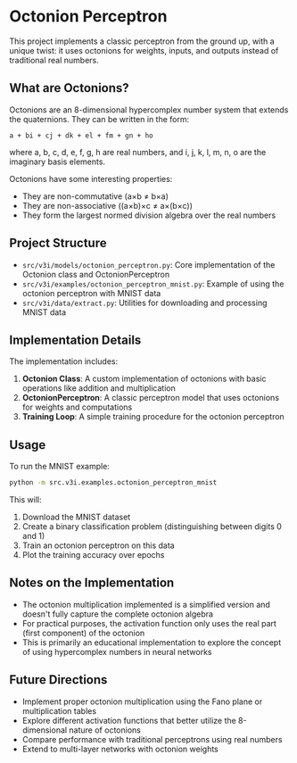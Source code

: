 # Octonion Perceptron

This project implements a classic perceptron from the ground up, with a unique twist: it uses octonions for weights, inputs, and outputs instead of traditional real numbers.

## What are Octonions?

Octonions are an 8-dimensional hypercomplex number system that extends the quaternions. They can be written in the form:

```
a + bi + cj + dk + el + fm + gn + ho
```

where a, b, c, d, e, f, g, h are real numbers, and i, j, k, l, m, n, o are the imaginary basis elements.

Octonions have some interesting properties:
- They are non-commutative (a×b ≠ b×a)
- They are non-associative ((a×b)×c ≠ a×(b×c))
- They form the largest normed division algebra over the real numbers

## Project Structure

- `src/v3i/models/octonion_perceptron.py`: Core implementation of the Octonion class and OctonionPerceptron
- `src/v3i/examples/octonion_perceptron_mnist.py`: Example of using the octonion perceptron with MNIST data
- `src/v3i/data/extract.py`: Utilities for downloading and processing MNIST data

## Implementation Details

The implementation includes:

1. **Octonion Class**: A custom implementation of octonions with basic operations like addition and multiplication
2. **OctonionPerceptron**: A classic perceptron model that uses octonions for weights and computations
3. **Training Loop**: A simple training procedure for the octonion perceptron

## Usage

To run the MNIST example:

```bash
python -m src.v3i.examples.octonion_perceptron_mnist
```

This will:
1. Download the MNIST dataset
2. Create a binary classification problem (distinguishing between digits 0 and 1)
3. Train an octonion perceptron on this data
4. Plot the training accuracy over epochs

## Notes on the Implementation

- The octonion multiplication implemented is a simplified version and doesn't fully capture the complete octonion algebra
- For practical purposes, the activation function only uses the real part (first component) of the octonion
- This is primarily an educational implementation to explore the concept of using hypercomplex numbers in neural networks

## Future Directions

- Implement proper octonion multiplication using the Fano plane or multiplication tables
- Explore different activation functions that better utilize the 8-dimensional nature of octonions
- Compare performance with traditional perceptrons using real numbers
- Extend to multi-layer networks with octonion weights
